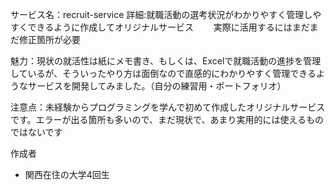 サービス名：recruit-service
詳細:就職活動の選考状況がわかりやすく管理しやすくできるように作成してオリジナルサービス
　　実際に活用するにはまだまだ修正箇所が必要
 
 魅力：現状の就活性は紙にメモ書き、もしくは、Excelで就職活動の進捗を管理しているが、そういったやり方は面倒なので直感的にわかりやすく管理できるようなサービスを開発してみました。（自分の練習用・ポートフォリオ）
 
 注意点：未経験からプログラミングを学んで初めて作成したオリジナルサービスです。エラーが出る箇所も多いので、まだ現状で、あまり実用的には使えるものではないです
 
作成者
* 関西在住の大学4回生
